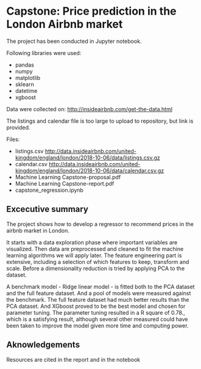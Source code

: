 # Capstone: Price prediction in the London Airbnb market


The project has been conducted in Jupyter notebook.

Following libraries were used:
- pandas
- numpy
- matplotlib
- sklearn
- datetime
- xgboost

Data were collected on:
http://insideairbnb.com/get-the-data.html

The listings and calendar file is too large to upload to repository, but link is provided. 

Files:
- listings.csv http://data.insideairbnb.com/united-kingdom/england/london/2018-10-06/data/listings.csv.gz
- calendar.csv http://data.insideairbnb.com/united-kingdom/england/london/2018-10-06/data/calendar.csv.gz
- Machine Learning Capstone-proposal.pdf
- Machine Learning Capstone-report.pdf
- capstone_regression.ipynb

## Excecutive summary
 
The project shows how to develop a regressor to recommend prices in the airbnb market in London. 

It starts with a data exploration phase where important variables are visualized. 
Then data are preprocessed and cleaned to fit the machine learning algorithms we will apply later. 
The feature engineering part is extensive, including a selection of which features to keep, transform and scale.
Before a dimensionality reduction is tried by applying PCA to the dataset. 

A benchmark model - Ridge linear model - is fitted both to the PCA dataset and the full feature dataset. 
And a pool of models were measured against the benchmark. The full feature dataset had much better results than the PCA dataset. 
And XGboost proved to be the best model and chosen for parameter tuning. 
The parameter tuning resulted in a R square of 0.78., which is a satisfying result, although several other measured 
could have been taken to improve the model given more time and computing power. 

## Aknowledgements
Resources are cited in the report and in the notebook

